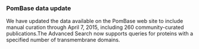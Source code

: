 ### PomBase data update

We have updated the data available on the PomBase web site to include
manual curation through April 7, 2015, including 260 community-curated
publications.The Advanced Search now supports queries for proteins with
a specified number of transmembrane domains.
